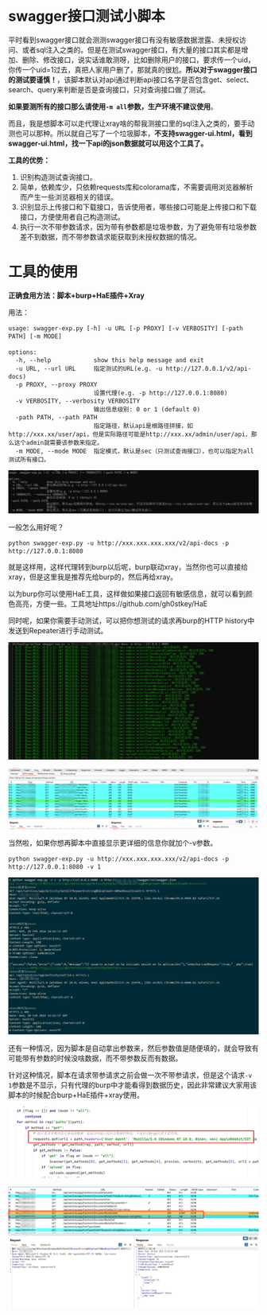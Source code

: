 # swagger接口测试小脚本

平时看到swagger接口就会测测swagger接口有没有敏感数据泄露、未授权访问、或者sql注入之类的。但是在测试swagger接口，有大量的接口其实都是增加、删除、修改接口，说实话谁敢测呀，比如删除用户的接口，要求传一个uid，你传一个uid=1过去，真把人家用户删了，那就真的很尬。**所以对于swagger接口的测试要谨慎！**，该脚本默认对api通过判断api接口名字是否包含get、select、search、query来判断是否是查询接口，只对查询接口做了测试。

**如果要测所有的接口那么请使用`-m all`参数，生产环境不建议使用**。

而且，我是想脚本可以走代理让xray啥的帮我测接口里的sql注入之类的，要手动测也可以那种。所以就自己写了一个垃圾脚本，**不支持swagger-ui.html，看到swagger-ui.html，找一下api的json数据就可以用这个工具了。**

**工具的优势：**
1. 识别构造测试查询接口。
2. 简单，依赖库少，只依赖requests库和colorama库，不需要调用浏览器解析而产生一些浏览器相关的错误。
3. 识别显示上传接口和下载接口，告诉使用者，哪些接口可能是上传接口和下载接口，方便使用者自己构造测试。
4. 执行一次不带参数请求，因为带有参数都是垃圾参数，为了避免带有垃圾参数差不到数据，而不带参数请求能获取到未授权数据的情况。

# 工具的使用

**正确食用方法：脚本+burp+HaE插件+Xray**

用法：

```
usage: swagger-exp.py [-h] -u URL [-p PROXY] [-v VERBOSITY] [-path PATH] [-m MODE]

options:
  -h, --help            show this help message and exit
  -u URL, --url URL     指定测试的URL(e.g. -u http://127.0.0.1/v2/api-docs)
  -p PROXY, --proxy PROXY
                        设置代理(e.g. -p http://127.0.0.1:8080)
  -v VERBOSITY, --verbosity VERBOSITY
                        输出信息级别: 0 or 1 (default 0)
  -path PATH, --path PATH
                        指定路径，默认api是根路径拼接，如http://xxx.xx/user/api，但是实际路径可能是http://xxx.xx/admin/user/api，那么这个admin就需要该参数来指定。
  -m MODE, --mode MODE  指定模式，默认是sec（只测试查询接口），也可以指定为all测试所有接口。
```

![1709124848563](images/1709124848563.png)

一般怎么用好呢？

```
python swagger-exp.py -u http://xxx.xxx.xxx.xxx/v2/api-docs -p http://127.0.0.1:8080
```

就是这样用，这样代理转到burp以后呢，burp联动xray，当然你也可以直接给xray，但是这里我是推荐先给burp的，然后再给xray。

以为burp你可以使用HaE工具，这样做如果接口返回有敏感信息，就可以看到颜色高亮，方便一些。工具地址https://github.com/gh0stkey/HaE

同时呢，如果你需要手动测试，可以把你想测试的请求再burp的HTTP history中发送到Repeater进行手动测试。

![1680164449597](images/1680164449597.png)

![1680165825426](images/1680165825426.png)



当然啦，如果你想再脚本中直接显示更详细的信息你就加个-v参数。

```
python swagger-exp.py -u http://xxx.xxx.xxx.xxx/v2/api-docs -p http://127.0.0.1:8080 -v 1
```

![1709131815098](images/1709131815098.png)

还有一种情况，因为脚本是自动拿出参数来，然后参数值是随便填的，就会导致有可能带有参数的时候没啥数据，而不带参数反而有数据。

针对这种情况，脚本在请求带参请求之前会做一次不带参请求，但是这个请求`-v 1`参数是不显示，只有代理的burp中才能看得到数据历史，因此非常建议大家用该脚本的时候配合burp+HaE插件+xray使用。

![1709130165464](images/1709130165464.png)

![1709125065119](images/1709125065119.png)

